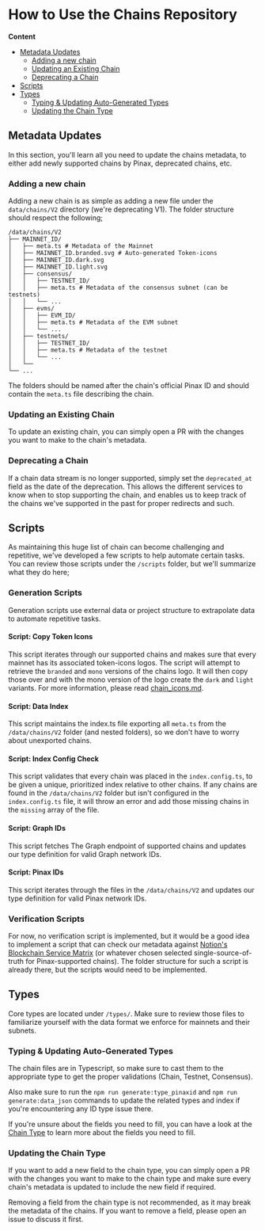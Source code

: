 # How to Use the Chains Repository

**Content**

- [Metadata Updates](#metadata-updates)
   - [Adding a new chain](#adding-a-new-chain)
   - [Updating an Existing Chain](#updating-an-existing-chain)
   - [Deprecating a Chain](#deprecating-a-chain)
- [Scripts](#scripts)
- [Types](#types)
   - [Typing & Updating Auto-Generated Types](#typing--updating-auto-generated-types)
   - [Updating the Chain Type](#updating-the-chain-type)

## Metadata Updates

In this section, you'll learn all you need to update the chains metadata, to either add newly supported chains by Pinax, deprecated chains, etc.

### Adding a new chain

Adding a new chain is as simple as adding a new file under the `data/chains/V2` directory (we're deprecating V1). The folder structure should respect the following;

```
/data/chains/V2
├── MAINNET_ID/
│   ├── meta.ts # Metadata of the Mainnet
│   ├── MAINNET_ID.branded.svg # Auto-generated Token-icons
│   ├── MAINNET_ID.dark.svg
│   ├── MAINNET_ID.light.svg
│   ├── consensus/
│   │   ├── TESTNET_ID/
│   │   ├── meta.ts # Metadata of the consensus subnet (can be testnets)
│   │   └── ...
│   ├── evms/
│   │   ├── EVM_ID/
│   │   ├── meta.ts # Metadata of the EVM subnet
│   │   └── ...
│   ├── testnets/
│   │   ├── TESTNET_ID/
│   │   ├── meta.ts # Metadata of the testnet
│   │   └── ...
│   └──
└── ...
```

The folders should be named after the chain's official Pinax ID and should contain the `meta.ts` file describing the chain.

### Updating an Existing Chain

To update an existing chain, you can simply open a PR with the changes you want to make to the chain's metadata.

### Deprecating a Chain

If a chain data stream is no longer supported, simply set the `deprecated_at` field as the date of the deprecation. This allows the different services to know when to stop supporting the chain, and enables us to keep track of the chains we've supported in the past for proper redirects and such.

## Scripts

As maintaining this huge list of chain can become challenging and repetitive, we've developed a few scripts to help automate certain tasks. You can review those scripts under the `/scripts` folder, but we'll summarize what they do here;

### Generation Scripts

Generation scripts use external data or project structure to extrapolate data to automate repetitive tasks.

#### Script: Copy Token Icons

This script iterates through our supported chains and makes sure that every mainnet has its associated token-icons logos. The script will attempt to retrieve the `branded` and `mono` versions of the chains logo. It will then copy those over and with the mono version of the logo create the `dark` and `light` variants. For more information, please read [chain_icons.md](./chain_icons.md).

#### Script: Data Index

This script maintains the index.ts file exporting all `meta.ts` from the `/data/chains/V2` folder (and nested folders), so we don't have to worry about unexported chains.

#### Script: Index Config Check

This script validates that every chain was placed in the `index.config.ts`, to be given a unique, prioritized index relative to other chains. If any chains are found in the `/data/chains/V2` folder but isn't configured in the `index.config.ts` file, it will throw an error and add those missing chains in the `missing` array of the file.

#### Script: Graph IDs

This script fetches The Graph endpoint of supported chains and updates our type definition for valid Graph network IDs.

#### Script: Pinax IDs

This script iterates through the files in the `/data/chains/V2` and updates our type definition for valid Pinax network IDs. 

### Verification Scripts

For now, no verification script is implemented, but it would be a good idea to implement a script that can check our metadata against [Notion's Blockchain Service Matrix](https://www.notion.so/pinaxnetwork/bfec60491b1d48509980ef69e31e7651?v=93922339441443698c3ebc8a695b61bd) (or whatever chosen selected single-source-of-truth for Pinax-supported chains). The folder structure for such a script is already there, but the scripts would need to be implemented.

## Types

Core types are located under `/types/`. Make sure to review those files to familiarize yourself with the data format we enforce for mainnets and their subnets.

### Typing & Updating Auto-Generated Types

The chain files are in Typescript, so make sure to cast them to the appropriate type to get the proper validations (Chain, Testnet, Consensus).

Also make sure to run the `npm run generate:type_pinaxid` and `npm run generate:data_json` commands to update the related types and index if you're encountering any ID type issue there.

If you're unsure about the fields you need to fill, you can have a look at the [Chain Type](/types/chain.types.ts) to learn more about the fields you need to fill.

### Updating the Chain Type

If you want to add a new field to the chain type, you can simply open a PR with the changes you want to make to the chain type and make sure every chain's metadata is updated to include the new field if required.

Removing a field from the chain type is not recommended, as it may break the metadata of the chains. If you want to remove a field, please open an issue to discuss it first.